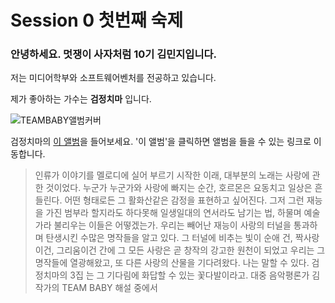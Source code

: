 Session 0 첫번째 숙제
=============
    
### 안녕하세요. 멋쟁이 사자처럼 10기 김민지입니다.

저는 미디어학부와 소프트웨어벤처를 전공하고 있습니다. 
    
제가 좋아하는 가수는 **검정치마** 입니다. 
    
![TEAMBABY앨범커버](https://user-images.githubusercontent.com/101307543/158004869-4311df99-97e3-4154-ac16-322e7eab7bc7.jpg)

검정치마의 [이 앨범](https://youtu.be/aCj1Igctb8s)을 들어보세요. 
'이 앨범'을 클릭하면 앨범을 들을 수 있는 링크로 이동합니다. 
    
>인류가 이야기를 멜로디에 실어 부르기 시작한 이래, 대부분의 노래는 사랑에 관한 것이었다. 누군가 누군가와 사랑에 빠지는 순간, 호르몬은 요동치고 일상은 흔들린다. 어떤 형태로든 그 활화산같은 감정을 표현하고 싶어진다. 그저 그런 재능을 가진 범부라 할지라도 하다못해 일생일대의 연서라도 남기는 법, 하물며 예술가라 불리우는 이들은 어떻겠는가. 우리는 빼어난 재능이 사랑의 터널을 통과하며 탄생시킨 수많은 명작들을 알고 있다. 그 터널에 비추는 빛이 순애 건, 짝사랑이건, 그리움이건 간에 그 모든 사랑은 곧 창작의 강고한 원천이 되었고 우리는 그 명작들에 열광해왔고, 또 다른 사랑의 산물을 기다려왔다. 나는 말할 수 있다. 검정치마의 3집 <TEAM BABY>는 그 기다림에 화답할 수 있는 꽃다발이라고. 대중 음악평론가 김작가의 TEAM BABY 해설 중에서